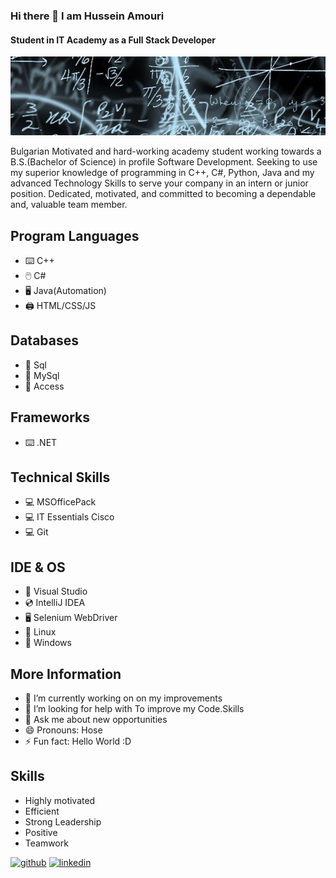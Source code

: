 ### Hi there 👋 I am Hussein Amouri
#### Student in IT Academy as a Full Stack Developer
![Student in IT Academy as a Full Stack Developer](https://github.com/amourysio/amourysio/blob/main/11.jpg)

Bulgarian Motivated and hard-working academy student working towards a B.S.(Bachelor of Science) in profile Software Development. Seeking to use my superior knowledge of programming in C++, C#, Python, Java and my advanced Technology Skills to serve your company in an intern or junior position. Dedicated, motivated, and committed to becoming a dependable and, valuable team member.


## Program Languages
* ⌨️ C++
* 🖱️ C#
* 🖥️ Java(Automation)
* 🖨️ HTML/CSS/JS
## Databases
* 🧮 Sql
* 🧮 MySql
* 🧮 Access
## Frameworks
* ⌨️ .NET
## Technical Skills
* 💻 MSOfficePack
* 💻 IT Essentials Cisco
* 💻 Git
## IDE & OS
* 💽 Visual Studio
* 💿 IntelliJ IDEA
* 🖥️ Selenium WebDriver
* 📀 Linux
* 📀 Windows
## More Information
- 🔭 I’m currently working on on my improvements 
- 🤔 I’m looking for help with To improve my Code.Skills 
- 💬 Ask me about new opportunities 
- 😄 Pronouns: Hose 
- ⚡ Fun fact: Hello World :D 
## Skills
* Highly motivated
* Efficient
* Strong Leadership
* Positive
* Teamwork


[<img src='https://cdn.jsdelivr.net/npm/simple-icons@3.0.1/icons/github.svg' alt='github' height='40'>](https://github.com/amourysio?tab=repositories)  [<img src='https://cdn.jsdelivr.net/npm/simple-icons@3.0.1/icons/linkedin.svg' alt='linkedin' height='40'>](https://www.linkedin.com/in/hussein-amouri-840738205/)  
